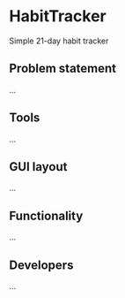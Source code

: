 # HabitTracker

Simple 21-day habit tracker

## Problem statement

...

## Tools

...

## GUI layout

...

## Functionality

...

## Developers

...
